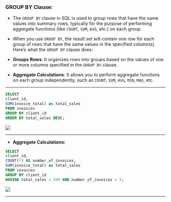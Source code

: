 ### **GROUP BY** Clause:

- The `GROUP BY` clause in SQL is used to group rows that have the same values into summary rows, typically for the purpose of performing aggregate functions (like `COUNT`, `SUM`, `AVG`, etc.) on each group.

- When you use `GROUP BY`, the result set will contain one row for each group of rows that have the same values in the specified column(s). Here’s what the `GROUP BY` clause does:

- **Groups Rows**: It organizes rows into groups based on the values of one or more columns specified in the `GROUP BY` clause.

- **Aggregate Calculations**: It allows you to perform aggregate functions on each group independently, such as `COUNT`, `SUM`, `AVG`, `MIN`, `MAX`, etc.

<hr>

```sql
SELECT 
client_id,
SUM(invoice_total) as total_sales
FROM invoices
GROUP BY client_id
ORDER BY total_sales DESC;
```

<img src = './assets/group-by'>

<hr>

- **Aggregate Calculations:**

```sql
SELECT 
client_id,
COUNT(*) AS number_of_invoices,
SUM(invoice_total) as total_sales
FROM invoices
GROUP BY client_id
HAVING total_sales > 500 AND number_of_invoices > 5;
```

<img src = './assets/group-by-aggregate'>

<hr>
